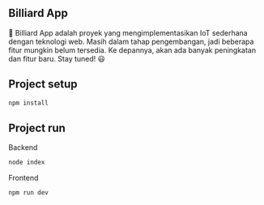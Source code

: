 ## Billiard App
🚀 Billiard App adalah proyek yang mengimplementasikan IoT sederhana dengan teknologi web. Masih dalam tahap pengembangan, jadi beberapa fitur mungkin belum tersedia. Ke depannya, akan ada banyak peningkatan dan fitur baru. Stay tuned! 😃

## Project setup
```sh
npm install

```
## Project run
Backend
```sh
node index

```
Frontend
```sh
npm run dev
